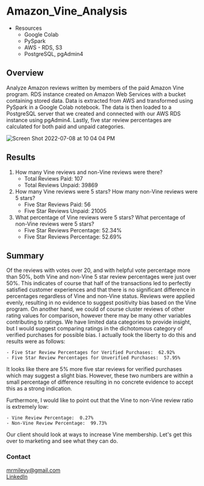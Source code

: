# Amazon_Vine_Analysis

- Resources
    - Google Colab
    - PySpark
    - AWS - RDS, S3
    - PostgreSQL, pgAdmin4

## Overview

Analyze Amazon reviews written by members of the paid Amazon Vine program.  RDS instance created on Amazon Web Services with a bucket containing stored data.  Data is extracted from AWS and transformed using PySpark in a Google Colab notebook.  The data is then loaded to a PostgreSQL server that we created and connected with our AWS RDS instance using pgAdmin4.  Lastly, five star review percentages are calculated for both paid and unpaid categories.

![Screen Shot 2022-07-08 at 10 04 04 PM](https://user-images.githubusercontent.com/100544761/178089261-f13402d1-2afb-4094-a5f0-7b7803f47965.png)


## Results

1. How many Vine reviews and non-Vine reviews were there?
    - Total Reviews Paid: 107
    - Total Reviews Unpaid: 39869
2. How many Vine reviews were 5 stars? How many non-Vine reviews were 5 stars?
    - Five Star Reviews Paid: 56
    - Five Star Reviews Unpaid: 21005
3. What percentage of Vine reviews were 5 stars? What percentage of non-Vine reviews were 5 stars?
    - Five Star Reviews Percentage: 52.34%
    - Five Star Reviews Percentage: 52.69%

## Summary

Of the reviews with votes over 20, and with helpful vote percentage more than 50%, both Vine and non-Vine 5 star review percentages were just over 50%.  This indicates of course that half of the transactions led to perfectly satisfied customer experiences and that there is no significant difference in percentages regardless of Vine and non-Vine status.  Reviews were applied evenly, resulting in no evidence to suggest positivity bias based on the Vine program. On another hand, we could of course cluster reviews of other rating values for comparison, however there may be many other variables contributing to ratings. We have limited data categories to provide insight, but I would suggest comparing ratings in the dichotomous category of verified purchases for possible bias. I actually took the liberty to do this and results were as follows:  

    - Five Star Review Percentages for Verified Purchases:  62.92%
    - Five Star Review Percentages for Unverified Purchases:  57.95%

It looks like there are 5% more five star reviews for verified purchases which may suggest a slight bias.  However, these two numbers are within a small percentage of difference resulting in no concrete evidence to accept this as a strong indication.

Furthermore, I would like to point out that the Vine to non-Vine review ratio is extremely low: 
    
    - Vine Review Percentage:  0.27%
    - Non-Vine Review Percentage:  99.73%

Our client should look at ways to increase Vine membership.  Let's get this over to marketing and see what they can do. 

### Contact

mrmileyy@gmail.com<br>
[LinkedIn](https://www.linkedin.com/in/mileymarshall/)